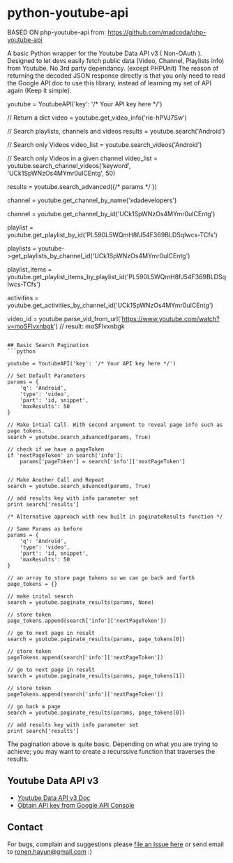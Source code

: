 python-youtube-api
==================

BASED ON php-youtube-api from: https://github.com/madcoda/php-youtube-api

A basic Python wrapper for the Youtube Data API v3 ( Non-OAuth ). Designed to let devs easily 
fetch public data (Video, Channel, Playlists info) from Youtube. No 3rd party dependancy. (except PHPUnit)
The reason of returning the decoded JSON response directly is that you only need to read the Google API doc 
to use this library, instead of learning my set of API again (Keep it simple).


youtube = YoutubeAPI('key': '/* Your API key here */')

// Return a dict 
video = youtube.get_video_info('rie-hPVJ7Sw')

// Search playlists, channels and videos
results = youtube.search('Android')

// Search only Videos
video_list = youtube.search_videos('Android')

// Search only Videos in a given channel
video_list = youtube.search_channel_videos('keyword', 'UCk1SpWNzOs4MYmr0uICEntg', 50)

results = youtube.search_advanced({/* params */ })

channel = youtube.get_channel_by_name('xdadevelopers')

channel = youtube.get_channel_by_id('UCk1SpWNzOs4MYmr0uICEntg')

playlist = youtube.get_playlist_by_id('PL590L5WQmH8fJ54F369BLDSqIwcs-TCfs')

playlists = youtube->get_playlists_by_channel_id('UCk1SpWNzOs4MYmr0uICEntg')

playlist_items = youtube.get_playlist_items_by_playlist_id('PL590L5WQmH8fJ54F369BLDSqIwcs-TCfs')

activities = youtube.get_activities_by_channel_id('UCk1SpWNzOs4MYmr0uICEntg')

video_id = youtube.parse_vid_from_url('https://www.youtube.com/watch?v=moSFlvxnbgk')
// result: moSFlvxnbgk
```

## Basic Search Pagination
```python

youtube = YoutubeAPI('key': '/* Your API key here */')

// Set Default Parameters
params = {
    'q': 'Android',
    'type': 'video',
    'part': 'id, snippet',
    'maxResults': 50
}

// Make Intial Call. With second argument to reveal page info such as page tokens.
search = youtube.search_advanced(params, True)

// check if we have a pageToken
if 'nextPageToken' in search['info']:
    params['pageToken'] = search['info']['nextPageToken']


// Make Another Call and Repeat
search = youtube.search_advanced(params, True)          

// add results key with info parameter set
print search['results'] 

/* Alternative approach with new built in paginateResults function */
 
// Same Params as before
params = {
    'q': 'Android',
    'type': 'video',
    'part': 'id, snippet',
    'maxResults': 50
}

// an array to store page tokens so we can go back and forth
page_tokens = {}

// make inital search
search = youtube.paginate_results(params, None)

// store token
page_tokens.append(search['info']['nextPageToken'])

// go to next page in result
search = youtube.paginate_results(params, page_tokens[0])

// store token
pageTokens.append(search['info']['nextPageToken'])

// go to next page in result
search = youtube.paginate_results(params, page_tokens[1])

// store token
pageTokens.append(search['info']['nextPageToken'])

// go back a page
search = youtube.paginate_results(params, page_tokens[0])

// add results key with info parameter set
print search['results']

```

The pagination above is quite basic. Depending on what you are trying to achieve; you may want to create a recurssive function that traverses the results.

## Youtube Data API v3
- [Youtube Data API v3 Doc](https://developers.google.com/youtube/v3/)
- [Obtain API key from Google API Console](http://code.google.com/apis/console)

## Contact
For bugs, complain and suggestions please [file an Issue here](https://github.com/rhayun/python-youtube-api/issues) 
or send email to ronen.hayun@gmail.com :)
